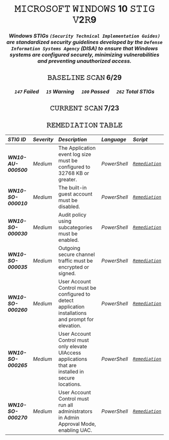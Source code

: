 <h1 = align=center>𝙼𝙸𝙲𝚁𝙾𝚂𝙾𝙵𝚃 𝚆𝙸𝙽𝙳𝙾𝚆𝚂 10 𝚂𝚃𝙸𝙶 𝚅2𝚁9</h1>

<h3 align="center"><em>
Windows STIGs <code>(Security Technical Implementation Guides)</code> are standardized security guidelines developed by the <code>Defense Information Systems Agency</code> (DISA) to ensure that Windows systems are configured securely, minimizing vulnerabilities and preventing unauthorized access.
</em></h3>

<h2 = align=center>𝙱𝙰𝚂𝙴𝙻𝙸𝙽𝙴 𝚂𝙲𝙰𝙽 6/29</h2>

<h3 = align=center><em><code>147</code> Failed &nbsp;&nbsp;&nbsp;&nbsp; <code>15</code> Warning &nbsp;&nbsp;&nbsp;&nbsp; <code>100</code> Passed &nbsp;&nbsp;&nbsp;&nbsp; <code>262</code> Total STIGs </em></h3>

<h2 = align=center>𝙲𝚄𝚁𝚁𝙴𝙽𝚃 𝚂𝙲𝙰𝙽 7/23</h2>

<h2 = align=center>𝚁𝙴𝙼𝙴𝙳𝙸𝙰𝚃𝙸𝙾𝙽 𝚃𝙰𝙱𝙻𝙴</h2>

| *STIG ID*      | *Severity* | *Description*                                                                                         | *Language* | *Script*                                                                                          |
|:---------------|:-----------|:------------------------------------------------------------------------------------------------------|:-----------|:--------------------------------------------------------------------------------------------------|
| ***WN10-AU-000500*** | *Medium*     | The Application event log size must be configured to 32768 KB or greater.                             | *PowerShell* | [*`Remediation`*](https://github.com/brianalwillis/programmatic-remediation-STIG/blob/main/STIG/WN10-AU-000500.ps1) |
| ***WN10-SO-000010*** | *Medium*     | The built-in guest account must be disabled.                                                          | *PowerShell* | [*`Remediation`*](https://github.com/brianalwillis/programmatic-remediation-STIG/blob/main/STIG/WN10-SO-000010.ps1) |
| ***WN10-SO-000030*** | *Medium*     | Audit policy using subcategories must be enabled.                                                     | *PowerShell* | [*`Remediation`*](https://github.com/brianalwillis/programmatic-remediation-STIG/blob/main/STIG/WN10-SO-000030.ps1) |
| ***WN10-SO-000035*** | *Medium*     | Outgoing secure channel traffic must be encrypted or signed.                                          | *PowerShell* | [*`Remediation`*](https://github.com/brianalwillis/programmatic-remediation-STIG/blob/main/STIG/WN10-SO-000035.ps1) |
| ***WN10-SO-000260*** | *Medium*     | User Account Control must be configured to detect application installations and prompt for elevation. | *PowerShell* | [*`Remediation`*](https://github.com/brianalwillis/programmatic-remediation-STIG/blob/main/STIG/WN10-SO-000260.ps1) |
| ***WN10-SO-000265*** | *Medium*     | User Account Control must only elevate UIAccess applications that are installed in secure locations.  | *PowerShell* | [*`Remediation`*](https://github.com/brianalwillis/programmatic-remediation-STIG/blob/main/STIG/WN10-SO-000265.ps1) |
| ***WN10-SO-000270*** | *Medium*     | User Account Control must run all administrators in Admin Approval Mode, enabling UAC.                | *PowerShell* | [*`Remediation`*](https://github.com/brianalwillis/programmatic-remediation-STIG/blob/main/STIG/WN10-SO-000270.ps1) |
